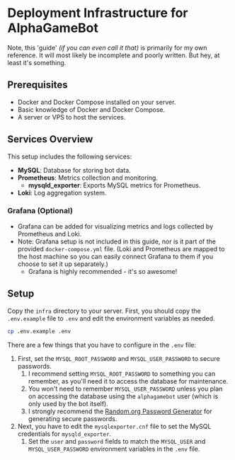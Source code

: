 <!--
 This file is a part of AlphaGameBot.
 
     AlphaGameBot - A Discord bot that's free and (hopefully) doesn't suck.
     Copyright (C) 2025  Damien Boisvert (AlphaGameDeveloper)
 
     AlphaGameBot is free software: you can redistribute it and/or modify
     it under the terms of the GNU General Public License as published by
     the Free Software Foundation, either version 3 of the License, or
     (at your option) any later version.
 
     AlphaGameBot is distributed in the hope that it will be useful,
     but WITHOUT ANY WARRANTY; without even the implied warranty of
     MERCHANTABILITY or FITNESS FOR A PARTICULAR PURPOSE.  See the
     GNU General Public License for more details.
 
     You should have received a copy of the GNU General Public License
     along with AlphaGameBot.  If not, see <https://www.gnu.org/licenses/>.
-->

# Deployment Infrastructure for AlphaGameBot

Note, this 'guide' *(if you can even call it that)* is primarily for my own reference.  It will most likely be incomplete and poorly written.  But hey, at least it's something.

## Prerequisites
- Docker and Docker Compose installed on your server.
- Basic knowledge of Docker and Docker Compose.
- A server or VPS to host the services.

## Services Overview
This setup includes the following services:
- **MySQL**: Database for storing bot data.
- **Prometheus**: Metrics collection and monitoring.
    - **mysqld_exporter**: Exports MySQL metrics for Prometheus.
- **Loki**: Log aggregation system.

### Grafana (Optional)
- Grafana can be added for visualizing metrics and logs collected by Prometheus and Loki.
- Note: Grafana setup is not included in this guide, nor is it part of the provided `docker-compose.yml` file. (Loki and Prometheus are mapped to the host machine so you can easily connect Grafana to them if you choose to set it up separately.)
    - Grafana is highly recommended - it's so awesome!

## Setup
Copy the `infra` directory to your server.  First, you should copy the `.env.example` file to `.env` and edit the environment variables as needed.

```bash
cp .env.example .env
```

There are a few things that you have to configure in the `.env` file:

1. First, set the `MYSQL_ROOT_PASSWORD` and `MYSQL_USER_PASSWORD` to secure passwords.
    1. I recommend setting `MYSQL_ROOT_PASSWORD` to something you can remember, as you'll need it to access the database for maintenance.
    2. You won't need to remember `MYSQL_USER_PASSWORD` unless you plan on accessing the database using the `alphagamebot` user (which is only used by the bot itself).
    3. I strongly recommend the [Random.org Password Generator](https://www.random.org/passwords/?num=5&len=16&format=html&rnd=new) for generating secure passwords.
2. Next, you have to edit the `mysqlexporter.cnf` file to set the MySQL credentials for `mysqld_exporter`.
    1. Set the `user` and `password` fields to match the `MYSQL_USER` and `MYSQL_USER_PASSWORD` environment variables in the `.env` file.
